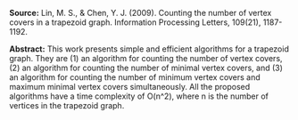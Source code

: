 **Source:** Lin, M. S., & Chen, Y. J. (2009). Counting the number of vertex covers in a trapezoid graph. Information Processing Letters, 109(21), 1187-1192.

**Abstract:** This work presents simple and efficient algorithms for a trapezoid graph. They are (1) an algorithm for counting the number of vertex covers, (2) an algorithm for counting the number of minimal vertex covers, and (3) an algorithm for counting the number of minimum vertex covers and maximum minimal vertex covers simultaneously. All the proposed algorithms have a time complexity of O(n^2), where n is the number of vertices in the trapezoid graph.
